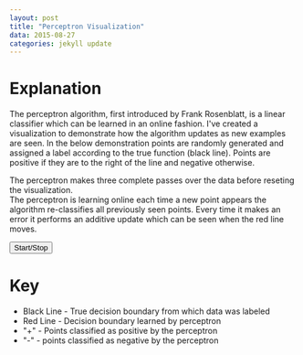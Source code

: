 ```yaml
---
layout: post
title: "Perceptron Visualization"
data: 2015-08-27
categories: jekyll update
---
```

# **Explanation**
  The perceptron algorithm, first introduced by Frank Rosenblatt, is a linear classifier 
  which can be learned in an online fashion.  I've created a visualization to demonstrate how
  the algorithm updates as new examples are seen.  In the below demonstration points are randomly
   generated and assigned a label according to the true function (black line).  Points are
   positive if they are to the right of the line and negative otherwise. 
   
   The  perceptron makes three complete passes over the data before reseting the visualization.  
   The perceptron is learning online each time a new point appears the algorithm re-classifies
   all previously seen points. Every time it makes an error it performs an additive update
   which can be seen when the red line moves.

<!---
+Processing to generate figure
-->
<script type="text/javascript" src="/js/processing.js"></script>
<script type="text/processing" data-processing-target="mycanvas">
        float[] inputs = {12,4};
        float[] weights = {.5,-1};
        Perceptron ptron;
        Trainer[] training = new Trainer[25];
        int count = 0; //element that we are training
        int numPasses = 2; //Number of passes that the perceptron makes over the data
        int passes = 0;
        float alpha = .01;
        float cutoff = 0; 
        float m = 2;
        float b = 1;
        float pm;
        float pb;
        float margin = .25; //The margin around the decision boundary to be considered
        
        
        void setup(){
            size(640,320);
            frameRate(2);
            //initialize Perceptron
            ptron = new Perceptron(3,alpha,cutoff);
            
            // Make 15 initial training points
            for(int i = 0; i < training.length; i++){
                float x = random(-width/2,width/2);
                float y = random(-height/2,height/2);
                int answer = 1;
                if(y < f(x,m,b)){answer = -1;}
                
                training[i] = new Trainer(x,y,answer);
            }
            
            
            
        }
    
    void draw(){
        background(255);
        translate(width/2,height/2);
        //train one point at a time for animation
        ptron.train(training[count].inputs,training[count].answer);
        
        //Once we step through all of the data we do it all over again continuing to traing
        count = (count + 1) % training.length;
        if (count %  training.length == 0) {passes += 1;}
        
        if (passes > numPasses) {
            ptron.weights[0] = 10;
            ptron.weights[1] = 10;
            ptron.weights[2] = 10;
            passes = 0;
        }
        
        stroke(0);
        strokeWeight(3);
        line(width/2,f(width/2,m,b),-width/2,f(-width/2,m,b));
        strokeWeight(1);
        
        //visualize perceptron
        stroke(255,0,0);
        strokeWeight(2);
        pm = -ptron.weights[0]/ptron.weights[1];
        pb = -ptron.weights[2]/ptron.weights[1];
        line(width/2,f(width/2,pm,pb),-width/2,f(-width/2,pm,pb));
        strokeWeight(1);
        
        //visualize direction of positive classification
        //use weights for this
        //line(width/2,f(width/2,pm,pb),-width/2,f(-width/2,pm,pb));
        //strokeWeight(1);
        
        //We visualize the prediction of the perceptron through the most recent training point
        for(int i = 0; i < count; i++){
            stroke(0);
            int guess = ptron.feedforward(training[i].inputs);
            textSize(32);
            fill(0,0,0);
            if(guess > 0) text("-", training[i].inputs[0], training[i].inputs[1]);
            else          text("+", training[i].inputs[0], training[i].inputs[1]);
            
        }
        
    }
    
    
    class Perceptron{
        float[] weights;
        float alpha;
        float cutoff;
        
        Perceptron(int n,float alpha_,float cutoff_){
            weights = new float[n];
            for(int i = 0; i < n; i++){
                weights[i] = 10;//random(-1,1);
            }
            alpha = alpha_;
            cutoff = cutoff_;
            
            
        }
        
        int feedforward(float[] inputs){
            float sum = 0;
            for(int i = 0; i < weights.length; i++){
                sum += inputs[i] * weights[i];
            } 
            return activate(sum);
        }
        
        int activate(float signal){
            if(signal > cutoff) return 1;
            else return -1;
        }
        
        void train(float[] inputs, int label){
            int guess = feedforward(inputs);
            float error = label - guess;
            for(int i = 0; i < weights.length; i++){
                weights[i] += alpha * error * inputs[i]; 
            }
        }
        
        
        
    }
    
    class Trainer{
        int answer;
        float[] inputs;
        Trainer(float x, float y, int a){
            inputs = new float[3];
            inputs[0] = x;
            inputs[1] = y;
            
            inputs[2] = 1;
            answer = a;
        } 
    }
    
    float f(float x,float m, float b){
        return m*x + b; 
    }
    
</script>

<!---
+Buttons for interacting with the sketch
-->

<button onclick="startSketch();">
  Start/Stop
</button>

<!---
<button onclick="stepSketch();">
  Step
</button>


+Javascript used to control the processing sketch
-->

<script type="application/javascript">
        var processingInstance;
        var start = true;
 
         function startSketch() {
           if (start){
              switchSketchState(false);
              start = false
           }else{
              switchSketchState(true);
              start = true;
           }
         }
 
         function stopSketch() {
           switchSketchState(false);
         }
         
         function stepSketch(){
           startSketch();
           stopSketch();
         }
 
         function switchSketchState(on) {
             if (!processingInstance) {
                 processingInstance = Processing.getInstanceById('mycanvas');
             }
 
             if (on) {
                 processingInstance.loop();  // call Processing loop() function
             } else {
                 processingInstance.noLoop(); // stop animation, call noLoop()
             }
         }
         
     </script>
<canvas id="mycanvas"></canvas>

# **Key**
* Black Line -  True decision boundary from which data was labeled
* Red Line - Decision boundary learned by perceptron
* "+" -  Points classified as positive by the perceptron
* "-" - points classified as negative by the perceptron
